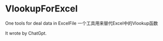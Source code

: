 # VlookupForExcel
One tools for deal data in ExcelFile
一个工具用来替代Excel中的Vlookup函数

It wrote by ChatGpt.


